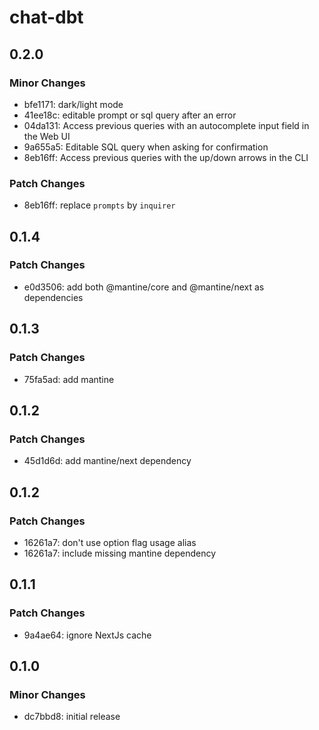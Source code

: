 # chat-dbt

## 0.2.0

### Minor Changes

- bfe1171: dark/light mode
- 41ee18c: editable prompt or sql query after an error
- 04da131: Access previous queries with an autocomplete input field in the Web UI
- 9a655a5: Editable SQL query when asking for confirmation
- 8eb16ff: Access previous queries with the up/down arrows in the CLI

### Patch Changes

- 8eb16ff: replace `prompts` by `inquirer`

## 0.1.4

### Patch Changes

- e0d3506: add both @mantine/core and @mantine/next as dependencies

## 0.1.3

### Patch Changes

- 75fa5ad: add mantine

## 0.1.2

### Patch Changes

- 45d1d6d: add mantine/next dependency

## 0.1.2

### Patch Changes

- 16261a7: don't use option flag usage alias
- 16261a7: include missing mantine dependency

## 0.1.1

### Patch Changes

- 9a4ae64: ignore NextJs cache

## 0.1.0

### Minor Changes

- dc7bbd8: initial release
